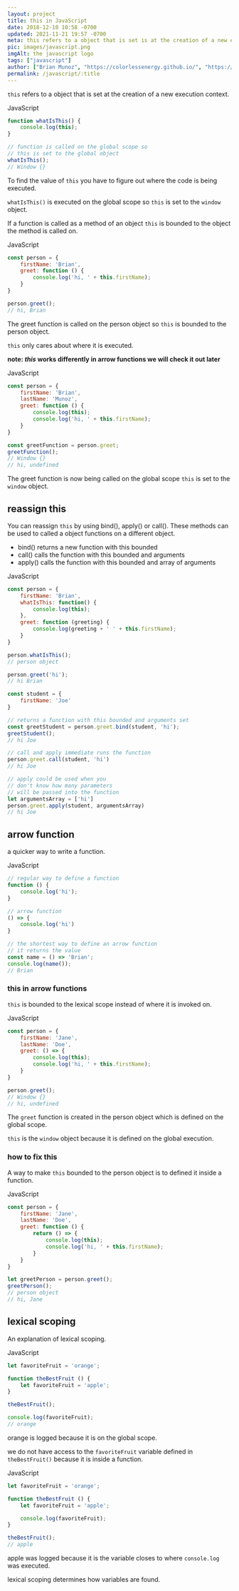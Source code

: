 ```yaml
---
layout: project
title: this in JavaScript
date: 2018-12-10 10:58 -0700
updated: 2021-11-21 19:57 -0700
meta: this refers to a object that is set is at the creation of a new execution context.
pic: images/javascript.png
imgAlt: the javascript logo
tags: ["javascript"]
author: ["Brian Munoz", "https://colorlessenergy.github.io/", "https://github.com/colorlessenergy"]
permalink: /javascript/:title
---
```


<code class="highlight__code">this</code> refers to a object that is set at the creation of a new execution context.

<p class="highlight__file-desc">JavaScript</p>

```javascript
function whatIsThis() {
    console.log(this);
}

// function is called on the global scope so
// this is set to the global object
whatIsThis();
// Window {}
```

To find the value of <code class="highlight__code">this</code> you have to figure out where the code is being executed.

<code class="highlight__code">whatIsThis()</code> is executed on the global scope so <code class="highlight__code">this</code> is set to the <code class="highlight__code">window</code> object.

If a function is called as a method of an object <code class="highlight__code">this</code> is bounded to the object the method is called on.

<p class="highlight__file-desc">JavaScript</p>

```javascript
const person = {
    firstName: 'Brian',
    greet: function () {
        console.log('hi, ' + this.firstName);
    }
}

person.greet();
// hi, Brian
```

The greet function is called on the person object so <code class="highlight__code">this</code> is bounded to the person object.

<code class="highlight__code">this</code> only cares about where it is executed.

**note: *this* works differently in arrow functions we will check it out later**

<p class="highlight__file-desc">JavaScript</p>

```javascript
const person = {
    firstName: 'Brian',
    lastName: 'Munoz',
    greet: function () { 
        console.log(this);
        console.log('hi, ' + this.firstName);
    }
}

const greetFunction = person.greet;
greetFunction();
// Window {}
// hi, undefined
```

The greet function is now being called on the global scope <code class="highlight__code">this</code> is set to the <code class="highlight__code">window</code> object.

## reassign this

You can reassign <code class="highlight__code">this</code> by using <span class="highlight__code">bind()</span>, <span class="highlight__code">apply()</span> or <span class="highlight__code">call()</span>. These methods can be used to called a object functions on a different object.

* bind() returns a new function with this bounded
* call() calls the function with this bounded and arguments
* apply() calls the function with this bounded and array of arguments

<p class="highlight__file-desc">JavaScript</p>

```javascript
const person = {
    firstName: 'Brian',
    whatIsThis: function() {
        console.log(this); 
    },
    greet: function (greeting) {
        console.log(greeting + ' ' + this.firstName);
    }
}

person.whatIsThis();
// person object

person.greet('hi');
// hi Brian

const student = {
    firstName: 'Joe'
}

// returns a function with this bounded and arguments set
const greetStudent = person.greet.bind(student, 'hi');
greetStudent();
// hi Joe

// call and apply immediate runs the function
person.greet.call(student, 'hi')
// hi Joe

// apply could be used when you
// don't know how many parameters
// will be passed into the function
let argumentsArray = ['hi']
person.greet.apply(student, argumentsArray)
// hi Joe
```

## arrow function

a quicker way to write a function.


<p class="highlight__file-desc">JavaScript</p>

```javascript
// regular way to define a function
function () {
    console.log('hi');
}

// arrow function
() => {
    console.log('hi')
}

// the shortest way to define an arrow function
// it returns the value
const name = () => 'Brian';
console.log(name());
// Brian
```

### this in arrow functions

<code class="highlight__code">this</code> is bounded to the lexical scope instead of where it is invoked on.

<p class="highlight__file-desc">JavaScript</p>

```javascript
const person = {
    firstName: 'Jane',
    lastName: 'Doe',
    greet: () => {
        console.log(this);
        console.log('hi, ' + this.firstName);
    }
}

person.greet();
// Window {}
// hi, undefined
```
The <code class="highlight__code">greet</code> function is created in the person object which is defined on the global scope.

<code class="highlight__code">this</code> is the <code class="highlight__code">window</code> object because it is defined on the global execution.

### how to fix this


A way to make <code class="highlight__code">this</code> bounded to the person object is to defined it inside a function.

<p class="highlight__file-desc">JavaScript</p>

```javascript
const person = {
    firstName: 'Jane',
    lastName: 'Doe',
    greet: function () {
        return () => {
            console.log(this);
            console.log('hi, ' + this.firstName);
        }
    }
}

let greetPerson = person.greet();
greetPerson();
// person object
// hi, Jane
```

## lexical scoping

An explanation of lexical scoping.

<p class="highlight__file-desc">JavaScript</p>

```javascript
let favoriteFruit = 'orange';

function theBestFruit () {
    let favoriteFruit = 'apple';
}

theBestFruit();

console.log(favoriteFruit);
// orange
```

orange is logged because it is on the global scope. 

we do not have access to the <code class="highlight__code">favoriteFruit</code> variable defined in <code class="highlight__code">theBestFruit()</code> because it is inside a function.

<p class="highlight__file-desc">JavaScript</p>

```javascript
let favoriteFruit = 'orange';

function theBestFruit () {
    let favoriteFruit = 'apple';

    console.log(favoriteFruit);
}

theBestFruit();
// apple
```

apple was logged because it is the variable closes to where <code class="highlight__code">console.log</code> was executed.

lexical scoping determines how variables are found.